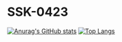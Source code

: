 # SSK-0423
[![Anurag's GitHub stats](https://github-readme-stats.vercel.app/api?username=SSK-0423&theme=dark)](https://github.com/anuraghazra/github-readme-stats)
[![Top Langs](https://github-readme-stats.vercel.app/api/top-langs/?username=SSK-0423&layout=compact&theme=dark)](https://github.com/anuraghazra/github-readme-stats)
